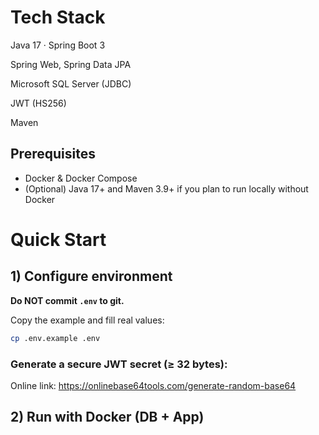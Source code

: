 # Tech Stack
Java 17 · Spring Boot 3 

Spring Web, Spring Data JPA

Microsoft SQL Server (JDBC)

JWT (HS256)

Maven

## Prerequisites
- Docker & Docker Compose
- (Optional) Java 17+ and Maven 3.9+ if you plan to run locally without Docker

# Quick Start
## 1) Configure environment
**Do NOT commit `.env` to git.**

Copy the example and fill real values:
```bash
cp .env.example .env
```
### Generate a secure JWT secret (≥ 32 bytes):
Online link: https://onlinebase64tools.com/generate-random-base64

## 2) Run with Docker (DB + App)

